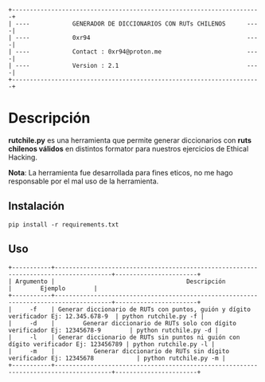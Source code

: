 
```
+----------------------------------------------------------------------+
| ----            GENERADOR DE DICCIONARIOS CON RUTs CHILENOS      ----|
| ----            0xr94                                            ----|
| ----            Contact : 0xr94@proton.me                        ----|
| ----            Version : 2.1                                    ----|
+----------------------------------------------------------------------+
```

# Descripción

**rutchile.py** es una herramienta que permite generar diccionarios con **ruts chilenos válidos** en distintos formator para nuestros ejercicios de Ethical Hacking.

**Nota**: La herramienta fue desarrollada para fines eticos, no me hago responsable por el mal uso de la herramienta.


## Instalación

```
pip install -r requirements.txt
```

## Uso

```
+-----------+--------------------------------------------------------------------------------------+-----------------------+
| Argumento |                                     Descripción                                      |        Ejemplo        |
+-----------+--------------------------------------------------------------------------------------+-----------------------+
|     -f    | Generar diccionario de RUTs con puntos, guión y dígito verificador Ej: 12.345.678-9  | python rutchile.py -f |
|     -d    |        Generar diccionario de RUTs solo con dígito verificador Ej: 12345678-9        | python rutchile.py -d |
|     -l    | Generar diccionario de RUTs sin puntos ni guión con dígito verificador Ej: 123456789 | python rutchile.py -l |
|     -m    |           Generar diccionario de RUTs sin dígito verificador Ej: 12345678            | python rutchile.py -m |
+-----------+--------------------------------------------------------------------------------------+-----------------------+
```
